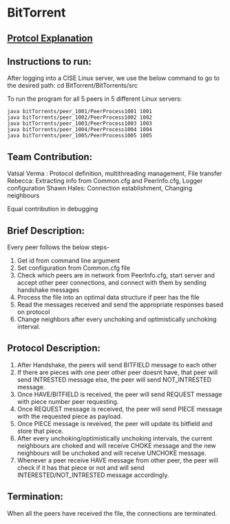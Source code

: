 # BitTorrent
## [Protcol Explanation](https://drive.google.com/file/d/12MCD2RFjkV0vSQJS7VdEpUd7bwdOp-Fd/view?usp=share_link)
## Instructions to run:
After logging into a CISE Linux server, we use the below command to go to the desired path:
cd BitTorrent/BitTorrents/src

To run the program for all 5 peers in 5 different Linux servers:
```
java bitTorrents/peer_1001/PeerProcess1001 1001
java bitTorrents/peer_1002/PeerProcess1002 1002
java bitTorrents/peer_1003/PeerProcess1003 1003
java bitTorrents/peer_1004/PeerProcess1004 1004
java bitTorrents/peer_1005/PeerProcess1005 1005
```
## Team Contribution:
Vatsal Verma : Protocol definition, multithreading management, File transfer
Rebecca: Extracting info from Common.cfg and PeerInfo.cfg, Logger configuration
Shawn Hales: Connection establishment, Changing neighbours 

Equal contribution in debugging

## Brief Description:

Every peer follows the below steps-
1. Get id from command line argument
2. Set configuration from Common.cfg file
3. Check which peers are in network from PeerInfo.cfg, start server and accept other peer connections, and connect with them by sending handshake messages
4. Process the file into an optimal data structure if peer has the file
5. Read the messages received and send the appropriate responses based on protocol
6. Change neighbors after every unchoking and optimistically unchoking interval.

## Protocol Description:

1. After Handshake, the peers will send BITFIELD message to each other
2. If there are pieces with one peer other peer doesnt have, that peer will send INTRESTED message else, the peer will send NOT_INTRESTED message. 
3. Once HAVE/BITFIELD is received, the peer will send REQUEST message with piece number peer requesting. 
4. Once REQUEST message is received, the peer will send PIECE message with the requested piece as payload.
5. Once PIECE message is reveived, the peer will update its bitfield and store that piece.
6. After every unchoking/optimistically unchoking intervals, the current neighbours are choked and will receive CHOKE message and the new neighbours will be unchoked and will receive UNCHOKE message.
7. Whenever a peer receive HAVE message from other peer, the peer will check if it has that piece or not and will send INTERESTED/NOT_INTRESTED message accordingly. 

## Termination:
When all the peers have received the file, the connections are terminated.
